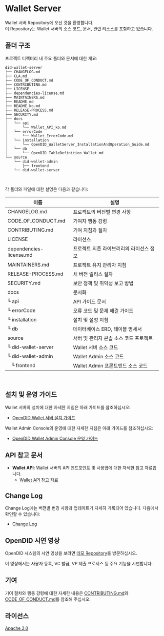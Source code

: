 Wallet Server
==

Wallet 서버 Repository에 오신 것을 환영합니다. <br>
이 Repository는 Wallet 서버의 소스 코드, 문서, 관련 리소스를 포함하고 있습니다.

## 폴더 구조
프로젝트 디렉터리 내 주요 폴더와 문서에 대한 개요:

```
did-wallet-server
├── CHANGELOG.md
├── CLA.md
├── CODE_OF_CONDUCT.md
├── CONTRIBUTING.md
├── LICENSE
├── dependencies-license.md
├── MAINTAINERS.md
├── README.md
├── README_ko.md
├── RELEASE-PROCESS.md
├── SECURITY.md
├── docs
│   └── api
│       └── Wallet_API_ko.md
│   └── errorCode
│       └── Wallet_ErrorCode.md
│   └── installation
│       └── OpenDID_WalletServer_InstallationAndOperation_Guide.md
│   └── db
│       └── OpenDID_TableDefinition_Wallet.md
└── source
    └── did-wallet-admin
        ├── frontend
    └── did-wallet-server
```

<br/>

각 폴더와 파일에 대한 설명은 다음과 같습니다:

| 이름                         | 설명                                     |
| ---------------------------- | ---------------------------------------- |
| CHANGELOG.md                 | 프로젝트의 버전별 변경 사항              |
| CODE_OF_CONDUCT.md           | 기여자 행동 강령                         |
| CONTRIBUTING.md              | 기여 지침과 절차                         |
| LICENSE                      | 라이선스                                 |
| dependencies-license.md      | 프로젝트 의존 라이브러리의 라이선스 정보 |
| MAINTAINERS.md               | 프로젝트 유지 관리자 지침                |
| RELEASE-PROCESS.md           | 새 버전 릴리스 절차                      |
| SECURITY.md                  | 보안 정책 및 취약성 보고 방법            |
| docs                         | 문서화                                   |
| ┖ api                        | API 가이드 문서                          |
| ┖ errorCode                  | 오류 코드 및 문제 해결 가이드            |
| ┖ installation               | 설치 및 설정 지침                        |
| ┖ db                         | 데이터베이스 ERD, 테이블 명세서          |
| source                       | 서버 및 관리자 콘솔 소스 코드 프로젝트   |
| ┖ did-wallet-server          | Wallet 서버 소스 코드                    |
| ┖ did-wallet-admin           | Wallet Admin 소스 코드                   |
| &nbsp;&nbsp;&nbsp;┖ frontend | Wallet Admin 프론트엔드 소스 코드        |

<br/>

## 설치 및 운영 가이드

Wallet 서버의 설치에 대한 자세한 지침은 아래 가이드를 참조하십시오:
- [OpenDID Wallet 서버 설치 가이드](docs/installation/OpenDID_WalletServer_Installation_Guide.md)  

Wallet Admin Console의 운영에 대한 자세한 지침은 아래 가이드를 참조하십시오:
- [OpenDID Wallet Admin Console 운영 가이드](docs/admin/OpenDID_WalletAdmin_Operation_Guide_ko.md)  

## API 참고 문서

- **Wallet API**: Wallet 서버의 API 엔드포인트 및 사용법에 대한 자세한 참고 자료입니다.
    - [Wallet API 참고 자료](docs/api/Wallet_API_ko.md)

## Change Log

Change Log에는 버전별 변경 사항과 업데이트가 자세히 기록되어 있습니다. 다음에서 확인할 수 있습니다:
- [Change Log](CHANGELOG.md)

## OpenDID 시연 영상

OpenDID 시스템의 시연 영상을 보려면 [데모 Repository](https://github.com/OmniOneID/did-demo-server)를 방문하십시오. <br>

이 영상에서는 사용자 등록, VC 발급, VP 제출 프로세스 등 주요 기능을 시연합니다.

## 기여

기여 절차와 행동 강령에 대한 자세한 내용은 [CONTRIBUTING.md](CONTRIBUTING.md)와 [CODE_OF_CONDUCT.md](CODE_OF_CONDUCT.md)를 참조해 주십시오.

## 라이선스
[Apache 2.0](LICENSE)
